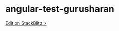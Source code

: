 # angular-test-gurusharan

[Edit on StackBlitz ⚡️](https://stackblitz.com/edit/angular-test-gurusharan)